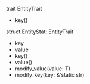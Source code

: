 trait EntityTrait
 - key()

struct EntityStat<T>: EntityTrait
 - key
 - value
 - key()
 - value()
 - modify_value(value: T)
 - modify_key(key: &'static str)